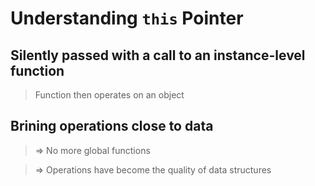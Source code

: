 # Understanding `this` Pointer

## Silently passed with a call to an instance-level function
> Function then operates on an object

## Brining operations close to data

> => No more global functions

> => Operations have become the quality of data structures
